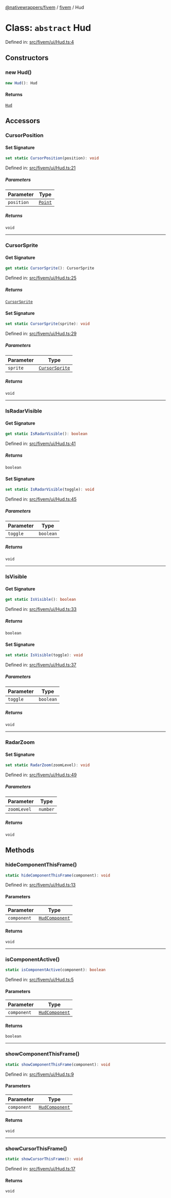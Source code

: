 [@nativewrappers/fivem](../../README.md) / [fivem](../README.md) / Hud

# Class: `abstract` Hud

Defined in: [src/fivem/ui/Hud.ts:4](https://github.com/nativewrappers/nativewrappers/blob/b77be96b90a0116f980e0511bdd4877df779df2d/src/fivem/ui/Hud.ts#L4)

## Constructors

### new Hud()

```ts
new Hud(): Hud
```

#### Returns

[`Hud`](Hud.md)

## Accessors

### CursorPosition

#### Set Signature

```ts
set static CursorPosition(position): void
```

Defined in: [src/fivem/ui/Hud.ts:21](https://github.com/nativewrappers/nativewrappers/blob/b77be96b90a0116f980e0511bdd4877df779df2d/src/fivem/ui/Hud.ts#L21)

##### Parameters

| Parameter | Type |
| ------ | ------ |
| `position` | [`Point`](Point.md) |

##### Returns

`void`

***

### CursorSprite

#### Get Signature

```ts
get static CursorSprite(): CursorSprite
```

Defined in: [src/fivem/ui/Hud.ts:25](https://github.com/nativewrappers/nativewrappers/blob/b77be96b90a0116f980e0511bdd4877df779df2d/src/fivem/ui/Hud.ts#L25)

##### Returns

[`CursorSprite`](../enumerations/CursorSprite.md)

#### Set Signature

```ts
set static CursorSprite(sprite): void
```

Defined in: [src/fivem/ui/Hud.ts:29](https://github.com/nativewrappers/nativewrappers/blob/b77be96b90a0116f980e0511bdd4877df779df2d/src/fivem/ui/Hud.ts#L29)

##### Parameters

| Parameter | Type |
| ------ | ------ |
| `sprite` | [`CursorSprite`](../enumerations/CursorSprite.md) |

##### Returns

`void`

***

### IsRadarVisible

#### Get Signature

```ts
get static IsRadarVisible(): boolean
```

Defined in: [src/fivem/ui/Hud.ts:41](https://github.com/nativewrappers/nativewrappers/blob/b77be96b90a0116f980e0511bdd4877df779df2d/src/fivem/ui/Hud.ts#L41)

##### Returns

`boolean`

#### Set Signature

```ts
set static IsRadarVisible(toggle): void
```

Defined in: [src/fivem/ui/Hud.ts:45](https://github.com/nativewrappers/nativewrappers/blob/b77be96b90a0116f980e0511bdd4877df779df2d/src/fivem/ui/Hud.ts#L45)

##### Parameters

| Parameter | Type |
| ------ | ------ |
| `toggle` | `boolean` |

##### Returns

`void`

***

### IsVisible

#### Get Signature

```ts
get static IsVisible(): boolean
```

Defined in: [src/fivem/ui/Hud.ts:33](https://github.com/nativewrappers/nativewrappers/blob/b77be96b90a0116f980e0511bdd4877df779df2d/src/fivem/ui/Hud.ts#L33)

##### Returns

`boolean`

#### Set Signature

```ts
set static IsVisible(toggle): void
```

Defined in: [src/fivem/ui/Hud.ts:37](https://github.com/nativewrappers/nativewrappers/blob/b77be96b90a0116f980e0511bdd4877df779df2d/src/fivem/ui/Hud.ts#L37)

##### Parameters

| Parameter | Type |
| ------ | ------ |
| `toggle` | `boolean` |

##### Returns

`void`

***

### RadarZoom

#### Set Signature

```ts
set static RadarZoom(zoomLevel): void
```

Defined in: [src/fivem/ui/Hud.ts:49](https://github.com/nativewrappers/nativewrappers/blob/b77be96b90a0116f980e0511bdd4877df779df2d/src/fivem/ui/Hud.ts#L49)

##### Parameters

| Parameter | Type |
| ------ | ------ |
| `zoomLevel` | `number` |

##### Returns

`void`

## Methods

### hideComponentThisFrame()

```ts
static hideComponentThisFrame(component): void
```

Defined in: [src/fivem/ui/Hud.ts:13](https://github.com/nativewrappers/nativewrappers/blob/b77be96b90a0116f980e0511bdd4877df779df2d/src/fivem/ui/Hud.ts#L13)

#### Parameters

| Parameter | Type |
| ------ | ------ |
| `component` | [`HudComponent`](../enumerations/HudComponent.md) |

#### Returns

`void`

***

### isComponentActive()

```ts
static isComponentActive(component): boolean
```

Defined in: [src/fivem/ui/Hud.ts:5](https://github.com/nativewrappers/nativewrappers/blob/b77be96b90a0116f980e0511bdd4877df779df2d/src/fivem/ui/Hud.ts#L5)

#### Parameters

| Parameter | Type |
| ------ | ------ |
| `component` | [`HudComponent`](../enumerations/HudComponent.md) |

#### Returns

`boolean`

***

### showComponentThisFrame()

```ts
static showComponentThisFrame(component): void
```

Defined in: [src/fivem/ui/Hud.ts:9](https://github.com/nativewrappers/nativewrappers/blob/b77be96b90a0116f980e0511bdd4877df779df2d/src/fivem/ui/Hud.ts#L9)

#### Parameters

| Parameter | Type |
| ------ | ------ |
| `component` | [`HudComponent`](../enumerations/HudComponent.md) |

#### Returns

`void`

***

### showCursorThisFrame()

```ts
static showCursorThisFrame(): void
```

Defined in: [src/fivem/ui/Hud.ts:17](https://github.com/nativewrappers/nativewrappers/blob/b77be96b90a0116f980e0511bdd4877df779df2d/src/fivem/ui/Hud.ts#L17)

#### Returns

`void`
